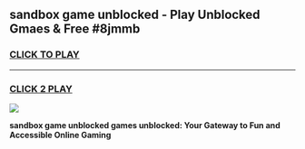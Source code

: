 
## sandbox game unblocked - Play Unblocked Gmaes & Free #8jmmb
<h3>
<a href="https://news.freeplayer.one?title=sandbox_game_unblocked&ref=03M">CLICK TO PLAY</a></h3>
<hr>

<h3>
<a href="https://news.freeplayer.one?title=sandbox_game_unblocked&ref=03M">CLICK 2 PLAY</a>
  
</h3>

<a href="https://news.freeplayer.one?title=sandbox_game_unblocked&ref=03M"><img src="https://clearcache.store/games.png"></a>


**sandbox game unblocked games unblocked: Your Gateway to Fun and Accessible Online Gaming**

